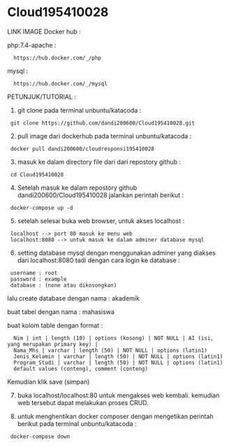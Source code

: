 # Cloud195410028

LINK IMAGE Docker hub :
   
   php:7.4-apache :
   
      https://hub.docker.com/_/php
      
      
   mysql :
   
      https://hub.docker.com/_/mysql
      
PETUNJUK/TUTORIAL :
   1. git clone pada terminal unbuntu/katacoda :
      
     git clone https://github.com/dandi200600/Cloud195410028.git
      
   2. pull image dari dockerhub pada terminal unbuntu/katacoda :
      
     docker pull dandi200600/cloudresponsi195410028
     
   3. masuk ke dalam directory file dari dari repostory github :
   
     cd Cloud195410028
      
   4. Setelah masuk ke dalam repostory github dandi200600/Cloud195410028 jalankan perintah berikut :
   
     docker-compose up -d
     
   5. setelah selesai buka web browser, untuk akses localhost :
   
     localhost --> port 80 masuk ke menu web
     localhost:8080 --> untuk masuk ke dalam adminer database mysql
     
   6. setting database mysql dengan menggunakan adminer yang diakses dari localhost:8080 tadi dengan cara login ke database :
   
     username : root
     password : example
     database : (none atau dikosongkan)
     
   lalu create database dengan nama : akademik
   
   buat tabel dengan nama : mahasiswa
   
   buat kolom table dengan format :
      
      Nim | int | length (10) | options (kosong) | NOT NULL | AI (isi, yang merupakan primary key) |
      Nama_Mhs | varchar | length (50) | NOT NULL | options (latin1)
      Jenis_Kelamin | varchar | length (50) | NOT NULL | options (latin1)
      Program_Studi | varchar | length (50) | NOT NULL | options (latin1)
      default values (conteng), comment (conteng)
   Kemudian klik save (simpan)
   
   7. buka localhost/localhost:80 untuk mengakses web kembali. kemudian web tersebut dapat melakukan proses CRUD.
   
   8. untuk menghentikan docker composer dengan mengetikan perintah berikut pada terminal unbuntu/katacoda :
   
     docker-compose down
     
